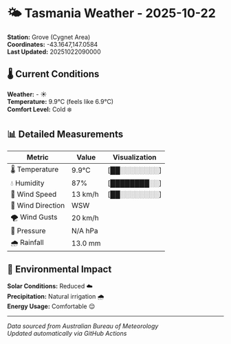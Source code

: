 # 🌤️ Tasmania Weather - 2025-10-22

**Station:** Grove (Cygnet Area)  
**Coordinates:** -43.1647,147.0584  
**Last Updated:** 20251022090000

## 🌡️ Current Conditions

**Weather:** - ☀️  
**Temperature:** 9.9°C (feels like 6.9°C)  
**Comfort Level:** Cold ❄️

## 📊 Detailed Measurements

| Metric | Value | Visualization |
|--------|-------|---------------|
| 🌡️ Temperature | 9.9°C | [██░░░░░░░░] |
| 💧 Humidity | 87% | [████████░░] |
| 💨 Wind Speed | 13 km/h | [██░░░░░░░░] |
| 🧭 Wind Direction | WSW | |
| 🌪️ Wind Gusts | 20 km/h | |
| 🔽 Pressure | N/A hPa | |
| 🌧️ Rainfall | 13.0 mm | |

## 🌱 Environmental Impact

**Solar Conditions:** Reduced ☁️  
**Precipitation:** Natural irrigation 🌧️  
**Energy Usage:** Comfortable 😌

---
*Data sourced from Australian Bureau of Meteorology*  
*Updated automatically via GitHub Actions*
